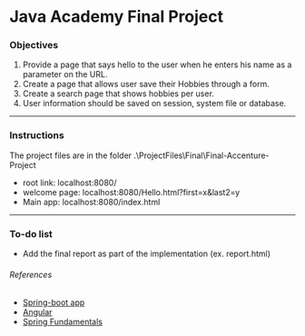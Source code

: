 <h1>Java Academy Final Project</h1>
<h3>Objectives</h3>
<ol>
<li>Provide a page that says hello to the user when he enters his name as a parameter on the URL.</li>
<li>Create a page that allows user save their Hobbies through a form.</li>
<li>Create a search page that shows hobbies per user.</li>
<li>User information should be saved on session, system file or database.</li>
</ol>
<hr>
<h3>Instructions</h3>
<p>The project files are in the folder .\ProjectFiles\Final\Final-Accenture-Project</p>
<ul>
<li>root link: localhost:8080/ </li>
<li>welcome page: localhost:8080/Hello.html?first=x&last2=y</li>
<li>Main app: localhost:8080/index.html</li>
</ul>
<hr>
<h3>To-do list</h3>
<ul>
<li>Add the final report as part of the implementation (ex. report.html)</li>
</ul>
<h6>References</h6>
<ul>
<li>
<a href="https://app.pluralsight.com/library/courses/spring-boot-first-application/table-of-contents">Spring-boot app</a>
</li>
<li>
<a href="https://app.pluralsight.com/library/courses/angularjs-get-started/table-of-contents">Angular</a>
</li>
<li>
<a href="https://app.pluralsight.com/library/courses/spring-fundamentals/table-of-contents">Spring Fundamentals</a>
</li>
</ul>

